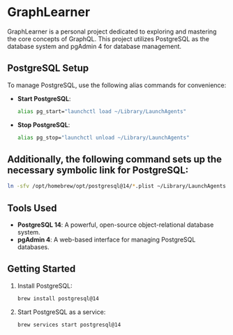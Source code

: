 # GraphLearner

GraphLearner is a personal project dedicated to exploring and mastering the core concepts of GraphQL. This project utilizes PostgreSQL as the database system and pgAdmin 4 for database management.

## PostgreSQL Setup

To manage PostgreSQL, use the following alias commands for convenience:

- **Start PostgreSQL**:
  ```bash
  alias pg_start="launchctl load ~/Library/LaunchAgents"
  ```

- **Stop PostgreSQL**:
   ```bash
   alias pg_stop="launchctl unload ~/Library/LaunchAgents"
   ```


## Additionally, the following command sets up the necessary symbolic link for PostgreSQL:
   ```bash
   ln -sfv /opt/homebrew/opt/postgresql@14/*.plist ~/Library/LaunchAgents
   ```
   
## Tools Used
- **PostgreSQL 14**: A powerful, open-source object-relational database system.
- **pgAdmin 4**: A web-based interface for managing PostgreSQL databases.

## Getting Started

1. Install PostgreSQL:
   ```bash
   brew install postgresql@14
   ```

2. Start PostgreSQL as a service:
   ```bash
   brew services start postgresql@14
   ```

